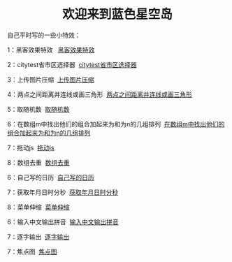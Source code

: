 <h1 style="text-align:center;width:100%;">欢迎来到蓝色星空岛</h1>

自己平时写的一些小特效：

 <p> 1：黑客效果特效   <a href="../effects/黑客效果特效.html" target="_blank">黑客效果特效</a></p>
 <p> 2：citytest省市区选择器  <a href="../effects/citytest省市区选择器.html" target="_blank">citytest省市区选择器</a></p>
 <p> 3：上传图片压缩  <a href="../effects/上传图片压缩.html" target="_blank">上传图片压缩</a></p>
 <p> 4：两点之间距离并连线或画三角形  <a href="../effects/两点之间距离并连线或画三角形.html" target="_blank">两点之间距离并连线或画三角形</a></p>
 <p> 5：取随机数  <a href="../effects/取随机数.html" target="_blank">取随机数</a></p>
 <p> 6：在数组m中找出他们的组合加起来为和为n的几组排列  <a href="../effects/在数组m中找出他们的组合加起来为和为n的几组排列.html" target="_blank">在数组m中找出他们的组合加起来为和为n的几组排列</a></p>
 <p> 7：拖动js  <a href="../effects/拖动js.html" target="_blank">拖动js</a></p>
 <p> 8：数组去重  <a href="../effects/数组去重.html" target="_blank">数组去重</a></p>
 <p> 6：自己写的日历  <a href="../effects/自己写的日历.html" target="_blank">自己写的日历</a></p>
 <p> 7：获取年月日时分秒  <a href="../effects/获取年月日时分秒.html" target="_blank">获取年月日时分秒</a></p>
 <p> 8：菜单伸缩  <a href="../effects/菜单伸缩.html" target="_blank">菜单伸缩</a></p>
 <p> 6：输入中文输出拼音  <a href="../effects/输入中文输出拼音.html" target="_blank">输入中文输出拼音</a></p>
 <p> 7：逐字输出  <a href="../effects/逐字输出.html" target="_blank">逐字输出</a></p>
 <p> 7：焦点图  <a href="../effects/焦点图/焦点图.html" target="_blank">焦点图</a></p>
 
